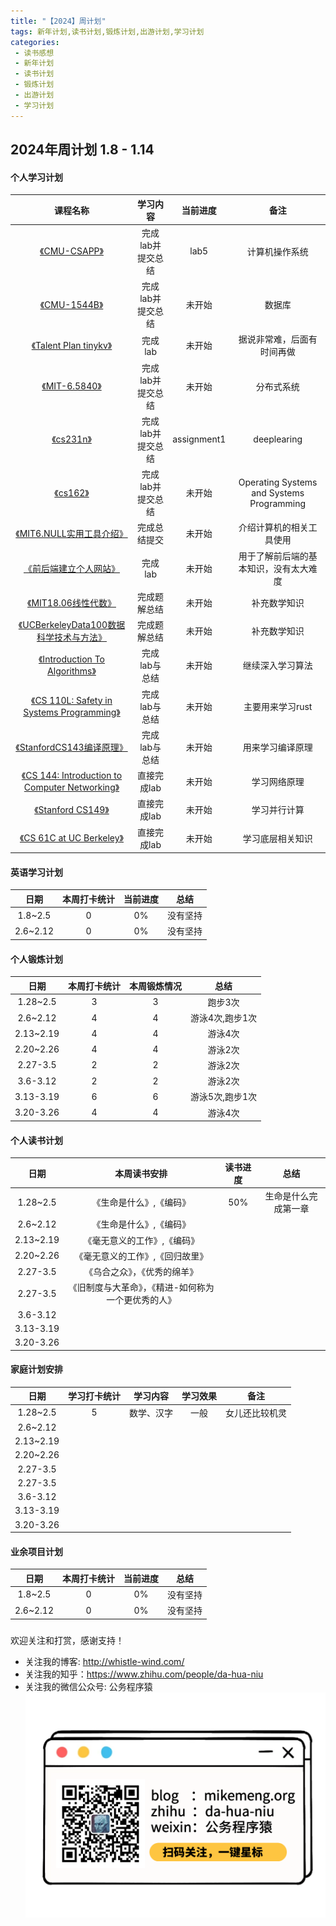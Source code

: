 ```yaml
---
title: "【2024】周计划"
tags: 新年计划,读书计划,锻炼计划,出游计划,学习计划
categories: 
 - 读书感想
 - 新年计划
 - 读书计划
 - 锻炼计划
 - 出游计划
 - 学习计划
---
```


## 2024年周计划 1.8 - 1.14


#### 个人学习计划
|课程名称|学习内容|当前进度|备注|
|:----:|:----:|:----:|:----:|
|[《CMU-CSAPP》](http://csapp.cs.cmu.edu/3e/home.html)|完成lab并提交总结|lab5|计算机操作系统|
|[《CMU-1544B》](https://15445.courses.cs.cmu.edu/spring2023/)|完成lab并提交总结|未开始|数据库|
|[《Talent Plan tinykv》](https://github.com/talent-plan/tinykv)|完成lab|未开始|据说非常难，后面有时间再做|
|[《MIT-6.5840》](https://pdos.csail.mit.edu/6.824/schedule.html)|完成lab并提交总结|未开始|分布式系统|
|[《cs231n》](http://cs231n.stanford.edu/)|完成lab并提交总结|assignment1|deeplearing|
|[《cs162》](https://cs162.org/)|完成lab并提交总结|未开始|Operating Systems and Systems Programming|
|[《MIT6.NULL实用工具介绍》](https://missing.csail.mit.edu/)|完成总结提交|未开始|介绍计算机的相关工具使用|
|[《前后端建立个人网站》](https://peppel-g.github.io/course-material/courses/web-development-fundamentals/course-syllabus.html)|完成lab|未开始|用于了解前后端的基本知识，没有太大难度|
|[《MIT18.06线性代数》](https://ocw.mit.edu/courses/18-06-linear-algebra-spring-2010/)|完成题解总结|未开始|补充数学知识|
|[《UCBerkeleyData100数据科学技术与方法》](https://ds100.org/su20/)|完成题解总结|未开始|补充数学知识|
|[《Introduction To Algorithms》](https://ocw.mit.edu/courses/6-006-introduction-to-algorithms-fall-2011/)|完成lab与总结|未开始|继续深入学习算法|
|[《CS 110L: Safety in Systems Programming》](https://reberhardt.com/cs110l/spring-2021/)|完成lab与总结|未开始|主要用来学习rust|
|[《StanfordCS143编译原理》](https://web.stanford.edu/class/cs143/)|完成lab与总结|未开始|用来学习编译原理|
|[《CS 144: Introduction to Computer Networking》](https://cs144.github.io/)|直接完成lab|未开始|学习网络原理|
|[《Stanford CS149》](https://gfxcourses.stanford.edu/cs149/fall19/)|直接完成lab|未开始|学习并行计算|
|[《CS 61C at UC Berkeley》](https://inst.eecs.berkeley.edu/~cs61c/sp22/)|直接完成lab|未开始|学习底层相关知识|

#### 英语学习计划
|日期|本周打卡统计|当前进度|总结|
|:----:|:----:|:----:|:----:|
|1.8~2.5|0|0%|没有坚持|
|2.6~2.12|0|0%|没有坚持|

#### 个人锻炼计划
|日期|本周打卡统计|本周锻炼情况|总结|
|:----:|:----:|:----:|:----:|
|1.28~2.5|3 | 3| 跑步3次|
|2.6~2.12| 4| 4| 游泳4次,跑步1次|
|2.13~2.19|4 | 4| 游泳4次 |
|2.20~2.26| 4| 4| 游泳2次|
|2.27-3.5| 2| 2| 游泳2次|
|3.6-3.12| 2| 2| 游泳2次|
|3.13-3.19| 6| 6| 游泳5次,跑步1次|
|3.20-3.26| 4| 4| 游泳4次|

#### 个人读书计划
|日期|本周读书安排|读书进度|总结|
|:----:|:----:|:----:|:----:|
|1.28~2.5|《生命是什么》,《编码》|50% | 生命是什么完成第一章|
|2.6~2.12|《生命是什么》,《编码》 | | |
|2.13~2.19|《毫无意义的工作》,《编码》| | |
|2.20~2.26|《毫无意义的工作》,《回归故里》| | |
|2.27-3.5|《乌合之众》，《优秀的绵羊》 | | |
|2.27-3.5|《旧制度与大革命》，《精进-如何称为一个更优秀的人》| | |
|3.6-3.12| | | |
|3.13-3.19| | | |
|3.20-3.26| | | |


#### 家庭计划安排
|日期|学习打卡统计|学习内容|学习效果|备注|
|:----:|:----:|:----:|:----:|:----:|
|1.28~2.5|5|数学、汉字 |一般 |女儿还比较机灵|
|2.6~2.12| | | |
|2.13~2.19|| | |
|2.20~2.26|| | |
|2.27-3.5|| | |
|2.27-3.5|| | |
|3.6-3.12| | | |
|3.13-3.19| | | |
|3.20-3.26| | | |

#### 业余项目计划
|日期|本周打卡统计|当前进度|总结|
|:----:|:----:|:----:|:----:|
|1.8~2.5|0|0%|没有坚持|
|2.6~2.12|0|0%|没有坚持|

###
欢迎关注和打赏，感谢支持！
+ 关注我的博客: http://whistle-wind.com/
+ 关注我的知乎：https://www.zhihu.com/people/da-hua-niu
+ 关注我的微信公众号: 公务程序猿
![1](https://raw.githubusercontent.com/mike-box/pic/main/202210080853104.png)

